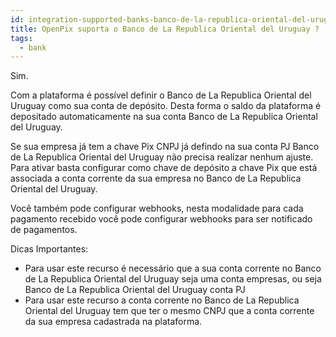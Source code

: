 ```yaml
---
id: integration-supported-banks-banco-de-la-republica-oriental-del-uruguay
title: OpenPix suporta o Banco de La Republica Oriental del Uruguay ?
tags:
  - bank
---
```


Sim.

Com a plataforma é possível definir o Banco de La Republica Oriental del Uruguay como sua conta de depósito. Desta forma o saldo da plataforma é depositado automaticamente na sua conta Banco de La Republica Oriental del Uruguay.

Se sua empresa já tem a chave Pix CNPJ já defindo na sua conta PJ Banco de La Republica Oriental del Uruguay não precisa realizar nenhum ajuste. Para ativar basta configurar como chave de depósito a chave Pix que está associada a conta corrente da sua empresa no Banco de La Republica Oriental del Uruguay.

Você também pode configurar webhooks, nesta modalidade para cada pagamento recebido você pode configurar webhooks para ser notificado de pagamentos.

Dicas Importantes:

- Para usar este recurso é necessário que a sua conta corrente no Banco de La Republica Oriental del Uruguay seja uma conta empresas, ou seja Banco de La Republica Oriental del Uruguay conta PJ
- Para usar este recurso a conta corrente no Banco de La Republica Oriental del Uruguay tem que ter o mesmo CNPJ que a conta corrente da sua empresa cadastrada na plataforma.
